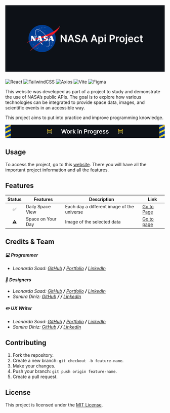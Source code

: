 ## ![Nasa Api Project cover](/public/GitHub%20Cover.png)

![React](https://img.shields.io/badge/react-%2320232a.svg?style=for-the-badge&logo=react&logoColor=%2361DAFB)
![TailwindCSS](https://img.shields.io/badge/tailwindcss-%2338B2AC.svg?style=for-the-badge&logo=tailwind-css&logoColor=white)
![Axios](https://img.shields.io/badge/axios-%235A29E4.svg?style=for-the-badge&logo=axios&logoColor=white)
![Vite](https://img.shields.io/badge/vite-%23646CFF.svg?style=for-the-badge&logo=vite&logoColor=white)
![Figma](https://img.shields.io/badge/figma-%23F24E1E.svg?style=for-the-badge&logo=figma&logoColor=white)

This website was developed as part of a project to study and demonstrate the use of NASA’s public APIs. The goal is to explore how various technologies can be integrated to provide space data, images, and scientific events in an accessible way.

This project aims to put into practice and improve programming knowledge.

![In Progress Cover](/public/GitHub%20Progress%20Cover.png)

## Usage

[TODO:"Redo this text"]: #

To access the project, go to this [website](??????). There you will have all the important project information and all the features.

## Features

| Status | Features          | Description                                | Link                                                                            |
| :------: | ----------------- | ------------------------------------------ | ------------------------------------------------------------------------------- |
| ✅ | Daily Space View  | Each day a different image of the universe | [Go to Page](https://leonardasaad.github.io/nasa-api-project/daily-space-view)  |
| ⚠️    | Space on Your Day | Image of the selected data                 | [Go to page](https://leonardasaad.github.io/nasa-api-project/space-on-your-day) |

## Credits & Team

#### _💻 Programmer_

- _Leonarda Saad: [GitHub](https://github.com/LeonardaSaad/) **/** [Portfolio](https://leonardasaad.github.io) **/** [LinkedIn](https://www.linkedin.com/in/leonarda-saad/)_

#### _🎨 Designers_

- _Leonarda Saad: [GitHub](https://github.com/LeonardaSaad/) **/** [Portfolio](https://leonardasaad.github.io) **/** [LinkedIn](https://www.linkedin.com/in/leonarda-saad/)_
- _Samira Diniz: [GitHub](https://github.com/samiraDiniz) **/** []() **/** [LinkedIn](https://www.linkedin.com/in/samira-alves/)_

#### _✏️ UX Writer_

- _Leonarda Saad: [GitHub](https://github.com/LeonardaSaad/) **/** [Portfolio](https://leonardasaad.github.io) **/** [LinkedIn](https://www.linkedin.com/in/leonarda-saad/)_
- _Samira Diniz: [GitHub](https://github.com/samiraDiniz) **/** []() **/** [LinkedIn](https://www.linkedin.com/in/samira-alves/)_

## Contributing

1. Fork the repository.
2. Create a new branch: `git checkout -b feature-name`.
3. Make your changes.
4. Push your branch: `git push origin feature-name`.
5. Create a pull request.

## License

This project is licensed under the [MIT License](LICENSE).

